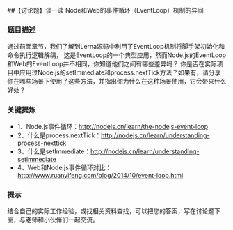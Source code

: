 ##【讨论题】谈一谈 Node和Web的事件循环（EventLoop）机制的异同
### 题目描述
通过前面章节，我们了解到Lerna源码中利用了EventLoop机制将脚手架初始化和命令执行逻辑解耦，
这是EventLoop的一个典型应用，然而Node.js的EventLoop和Web的EventLoop并不相同，你知道他们之间有哪些差异吗？
你是否在实际项目中应用过Node.js的setImmediate和process.nextTick方法？如果有，请分享你在哪些场景下使用了这些方法，并指出你为什么在这种场景使用，它会带来什么好处？
### 关键提炼
- 1、Node.js事件循环：http://nodejs.cn/learn/the-nodejs-event-loop 
- 2、什么是process.nextTick：http://nodejs.cn/learn/understanding-process-nexttick 
- 3、什么是setImmediate：http://nodejs.cn/learn/understanding-setimmediate 
- 4、Web和Node.js事件循环对比：http://www.ruanyifeng.com/blog/2014/10/event-loop.html 
### 提示
结合自己的实际工作经验，或找相关资料查找，可以把您的答案，写在讨论题下面，与老师和小伙伴们一起交流。